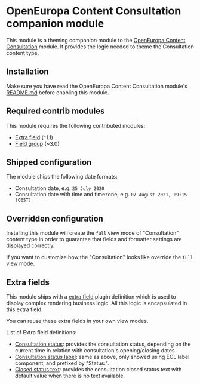 
# OpenEuropa Content Consultation companion module

This module is a theming companion module to the [OpenEuropa Content Consultation](https://github.com/openeuropa/oe_content/tree/master/modules/oe_content_consultation) module.
It provides the logic needed to theme the Consultation content type.

## Installation

Make sure you have read the OpenEuropa Content Consultation module's [README.md](https://github.com/openeuropa/oe_content/blob/master/modules/oe_content_consultation/README.md)
before enabling this module.

## Required contrib modules

This module requires the following contributed modules:

* [Extra field](https://www.drupal.org/project/extra_field) (^1.1)
* [Field group](https://www.drupal.org/project/field_group) (~3.0)

## Shipped configuration

The module ships the following date formats:

* Consultation date, e.g. `25 July 2020`
* Consultation date with time and timezone, e.g. `07 August 2021, 09:15 (CEST)`

## Overridden configuration

Installing this module will create the `full` view mode of "Consultation" content type in order to guarantee that fields
and formatter settings are displayed correctly.

If you want to customize how the "Consultation" looks like override the `full` view mode.

## Extra fields

This module ships with a [extra field](https://www.drupal.org/project/extra_field) plugin definition which is
used to display complex rendering business logic. All this logic is encapsulated in this extra field.

You can reuse these extra fields in your own view modes.

List of Extra field definitions:

* [Consultation status](modules/oe_theme_content_consultation/src/Plugin/ExtraField/Display/ConsultationStatusExtraField.php):
  provides the consultation status, depending on the current time in relation with consultation's opening/closing dates.
* [Consultation status label](modules/oe_theme_content_consultation/src/Plugin/ExtraField/Display/ConsultationLabelStatusExtraField.php):
  same as above, only showed using ECL label component, and prefixed by "Status:".
* [Closed status text](modules/oe_theme_content_consultation/src/Plugin/ExtraField/Display/ConsultationClosedTextExtraField.php):
  provides the consultation closed status text with default value when there is no text available.

